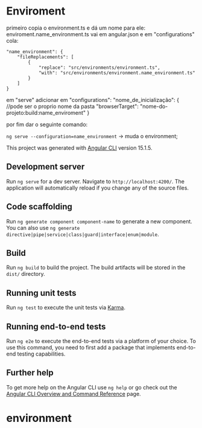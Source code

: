 # Enviroment

primeiro copia o environment.ts e dá um nome para ele:  enviroment.name_environment.ts
vai em angular.json e em "configurations" cola:

    "name_environment": {
        "fileReplacements": [
            {
                "replace": "src/environments/environment.ts",
                "with": "src/environments/environment.name_environment.ts"
            }
        ]
    }

em "serve" adicionar em "configurations":
    "nome_de_inicialização": { //pode ser o proprio nome da pasta
      "browserTarget": "nome-do-projeto:build:name_enviroment"
    }
    
por fim dar o seguinte comando:

`ng serve --configuration=name_environment` -> muda o environment;


This project was generated with [Angular CLI](https://github.com/angular/angular-cli) version 15.1.5.

## Development server

Run `ng serve` for a dev server. Navigate to `http://localhost:4200/`. The application will automatically reload if you change any of the source files.

## Code scaffolding

Run `ng generate component component-name` to generate a new component. You can also use `ng generate directive|pipe|service|class|guard|interface|enum|module`.

## Build

Run `ng build` to build the project. The build artifacts will be stored in the `dist/` directory.

## Running unit tests

Run `ng test` to execute the unit tests via [Karma](https://karma-runner.github.io).

## Running end-to-end tests

Run `ng e2e` to execute the end-to-end tests via a platform of your choice. To use this command, you need to first add a package that implements end-to-end testing capabilities.

## Further help

To get more help on the Angular CLI use `ng help` or go check out the [Angular CLI Overview and Command Reference](https://angular.io/cli) page.
# environment
